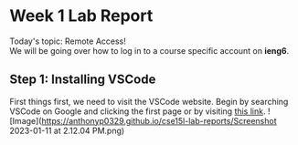 # Week 1 Lab Report
Today's topic: Remote Access!   
We will be going over how to log in to a course specific account on **ieng6**. 
   
## **Step 1: Installing VSCode**
First things first, we need to visit the VSCode website. Begin by searching VSCode on Google and 
clicking the first page or by visiting [this link](https://code.visualstudio.com/).
![Image](https://anthonyp0329.github.io/cse15l-lab-reports/Screenshot 2023-01-11 at 2.12.04 PM.png)
